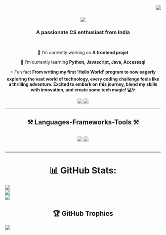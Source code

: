 <img align="right" src="https://visitor-badge.laobi.icu/badge?page_id=Titlinath.Titlinath" />
<h1 align="center">
    <img src="https://readme-typing-svg.herokuapp.com/?font=Righteous&size=35&center=true&vCenter=true&width=500&height=70&duration=4000&lines=Hi+There!+👋;+I'm+Titli+Nath!;" />
</h1>

<h3 align="center">A passionate CS enthusiast from India</h3>

<br/>

<div align="center">

🔭 I’m currently working on **A frontend projet**

🌱 I’m currently learning **Python, Javascript, Java, Accesssql**

⚡ Fun fact **From writing my first 'Hello World' program to now eagerly exploring the vast world of technology, every coding challenge feels like a thrilling adventure. Excited to embark on this journey, blend my skills with innovation, and create some tech magic! 💻✨**

</div>

<div align="center"> 
  <a href="mailto:titlinath3@gmail.com">
    <img src="https://img.shields.io/badge/Gmail-333333?style=for-the-badge&logo=gmail&logoColor=red" />
  </a>
  <a href="https://www.linkedin.com/in/titli-nath-a976b7249?utm_source=share&utm_campaign=share_via&utm_content=profile&utm_medium=android_app" target="_blank">
    <img src="https://img.shields.io/badge/LinkedIn-0077B5?style=for-the-badge&logo=linkedin&logoColor=white" target="_blank" />
  </a>
  </div>

   <hr/>

   <h2 align="center">⚒️ Languages-Frameworks-Tools ⚒️</h2>
<br/>
<div align="center">
    <img src="https://skillicons.dev/icons?i=html,css,vscode,github,tailwind,git" />
    <img src="https://skillicons.dev/icons?i=python,javascript,firebase,c,java,linux,cpp" /><br>
</div>
<br/>
<hr/>

<div align="center">

# 📊 GitHub Stats:
  
  </div>

  ![](https://github-readme-stats.vercel.app/api?username=Titlinath&theme=dark&hide_border=false&include_all_commits=true&count_private=true)<br/>
![](https://github-readme-streak-stats.herokuapp.com/?user=Titlinath&theme=dark&hide_border=false)<br/>
![](https://github-readme-stats.vercel.app/api/top-langs/?username=Titlinath&theme=dark&hide_border=false&include_all_commits=true&count_private=true&layout=compact)
  
<div align="center">

## 🏆 GitHub Trophies

</div>

![](https://github-profile-trophy.vercel.app/?username=Titlinath&theme=radical&no-frame=false&no-bg=true&margin-w=4)
